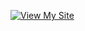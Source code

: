[![View My Site](https://img.shields.io/badge/Live_Site-Click_Here-brightgreen?style=for-the-badge)](https://jvp008.github.io/ML-ROADMAP/)
